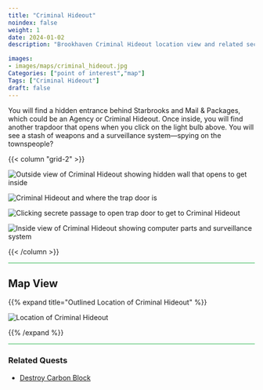 ```yaml
---
title: "Criminal Hideout"
noindex: false
weight: 1
date: 2024-01-02
description: "Brookhaven Criminal Hideout location view and related secrets"

images:
- images/maps/criminal_hideout.jpg
Categories: ["point of interest","map"]
Tags: ["Criminal Hideout"]
draft: false
--- 
```


You will find a hidden entrance behind Starbrooks and Mail & Packages, which could be an Agency or Criminal Hideout. Once inside, you will find another trapdoor that opens when you click on the light bulb above. You will see a stash of weapons and a surveillance system—spying on the townspeople?

{{< column "grid-2" >}}


![Outside view of Criminal Hideout showing hidden wall that opens to get inside](/images/maps/criminal_hideout.jpg)

![Criminal Hideout and where the trap door is](/images/maps/criminal_hideout_to_trap_door.gif)

![Clicking secrete passage to open trap door to get to Criminal Hideout](/images/maps/criminal_hideout_click_trap_door.gif)

![Inside view of Criminal Hideout showing computer parts and surveillance system](/images/maps/criminal_hideout_inside.jpg)


{{< /column >}}

<hr style="background-color: #28b44c" size=8>

## Map View

{{% expand title="Outlined Location of Criminal Hideout" %}}

![Location of Criminal Hideout](/images/maps/criminal-hideout.png)

{{% /expand %}}


<hr style="background-color: #28b44c" size=8>


### Related Quests

- [Destroy Carbon Block](/lore/quests/destroy_carbon_blocks)